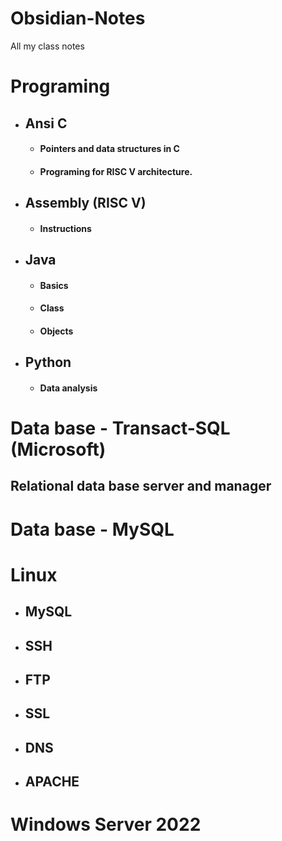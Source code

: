 # Obsidian-Notes
All my class notes

# Programing
- ## Ansi C
	- #### Pointers and data structures in C
	- #### Programing for RISC V architecture.
- ## Assembly (RISC V)
	- #### Instructions
- ## Java
	- #### Basics 
	- #### Class
	- #### Objects
- ## Python
	- #### Data analysis

# Data base - Transact-SQL (Microsoft)
Relational data base server and manager
- 
# Data base - MySQL
# Linux
- ## MySQL
- ## SSH
- ## FTP
- ## SSL
- ## DNS
- ## APACHE

# Windows Server 2022
